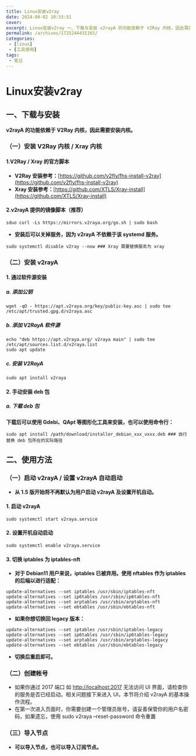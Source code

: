 ```yaml
---
title: Linux安装v2ray
date: 2024-09-02 10:33:51
cover: 
excerpt: Linux安装v2ray 一、下载与安装 v2rayA 的功能依赖于 V2Ray 内核，因此需要安装内核。 （一）安装 V2Ray 内核 / Xray 内核 1.V2Ray / Xray 的官方脚本 V2Ray 安装参考：https//github.com/v2fly/fhs-install-v2
permalink: /archives/1725244431165/
categories:
 - [linux]
 - [工具使用]
tags: 
 - 笔记
---
```


# Linux安装v2ray

## 一、下载与安装

**v2rayA 的功能依赖于 V2Ray 内核，因此需要安装内核。**

### （一）安装 V2Ray 内核 / Xray 内核

#### 1.V2Ray / Xray 的官方脚本

* **V2Ray 安装参考：**[https://github.com/v2fly/fhs-install-v2ray](https://github.com/v2fly/fhs-install-v2ray)
* **Xray 安装参考：**[https://github.com/XTLS/Xray-install](https://github.com/XTLS/Xray-install)

#### 2.v2rayA 提供的镜像脚本（推荐）

```
sduo curl -Ls https://mirrors.v2raya.org/go.sh | sudo bash
```

* **安装后可以关掉服务，因为 v2rayA 不依赖于该 systemd 服务。**

```
sudo systemctl disable v2ray --now ### Xray 需要替换服务为 xray
```

### （二）安装 v2rayA

#### 1. 通过软件源安装

##### a. 添加公钥

```
wget -qO - https://apt.v2raya.org/key/public-key.asc | sudo tee /etc/apt/trusted.gpg.d/v2raya.asc
```

##### b. 添加 V2RayA 软件源

```
echo "deb https://apt.v2raya.org/ v2raya main" | sudo tee /etc/apt/sources.list.d/v2raya.list
sudo apt update
```

##### c. 安装 V2RayA

```
sudo apt install v2raya
```

#### 2. 手动安装 deb 包

##### a. 下载 deb 包

**下载后可以使用 Gdebi、QApt 等图形化工具来安装，也可以使用命令行：**

```
sudo apt install /path/download/installer_debian_xxx_vxxx.deb ### 自行替换 deb 包所在的实际路径
```

## 二、使用方法

### （一）启动 v2rayA / 设置 v2rayA 自动启动

* **从 1.5 版开始将不再默认为用户启动 v2rayA 及设置开机自动。**

#### 1. 启动 v2rayA

```
sudo systemctl start v2raya.service
```

#### 2. 设置开机自动启动

```
sudo systemctl enable v2raya.service
```

#### 3. 切换 iptables 为 iptables-nft

* **对于 Debian11 用户来说，iptables 已被弃用。使用 nftables 作为 iptables 的后端以进行适配：**

```
update-alternatives --set iptables /usr/sbin/iptables-nft
update-alternatives --set ip6tables /usr/sbin/ip6tables-nft
update-alternatives --set arptables /usr/sbin/arptables-nft
update-alternatives --set ebtables /usr/sbin/ebtables-nft
```

* **如果你想切换回 legacy 版本：**

```
update-alternatives --set iptables /usr/sbin/iptables-legacy
update-alternatives --set ip6tables /usr/sbin/ip6tables-legacy
update-alternatives --set arptables /usr/sbin/arptables-legacy
update-alternatives --set ebtables /usr/sbin/ebtables-legacy
```

* **切换后重启即可。**

### （二）创建帐号

* 如果你通过 2017 端口 如 [http://localhost:2017](http://localhost:2017/) 无法访问 UI 界面，请检查你的服务是否已经启动。相关问题接下来进入 UI，本节将介绍 v2rayA 的基本操作流程。
* 在第一次进入页面时，你需要创建一个管理员账号，请妥善保管你的用户名密码，如果遗忘，使用 sudo v2raya –reset-password 命令重置

### （三）导入节点

* **可以导入节点，也可以导入订阅节点。**
